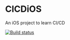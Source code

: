 # CICDiOS
An iOS project to learn CI/CD

[![Build status](https://build.appcenter.ms/v0.1/apps/b068efe5-fcc1-46d1-b6e1-2551b1555c08/branches/dev/badge)](https://appcenter.ms)
